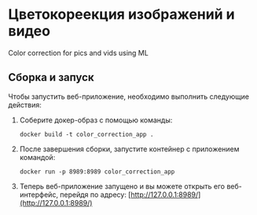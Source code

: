 # Цветокореекция изображений и видео

Color correction for pics and vids using ML

Сборка и запуск
-----------------

Чтобы запустить веб-приложение, необходимо выполнить следующие действия:

1. Соберите докер-образ с помощью команды:

   ```
   docker build -t color_correction_app .
   ```

2. После завершения сборки, запустите контейнер с приложением командой:

   ```
   docker run -p 8989:8989 color_correction_app
   ```

3. Теперь веб-приложение запущено и вы можете открыть его веб-интерфейс, перейдя по адресу:
   [http://127.0.0.1:8989/](http://127.0.0.1:8989/)
